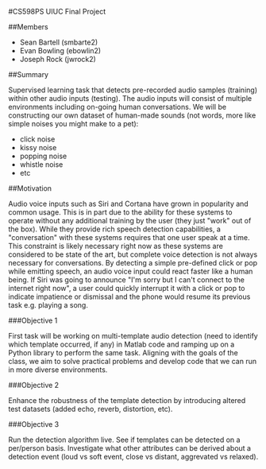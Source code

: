 #CS598PS UIUC Final Project

##Members

* Sean Bartell (smbarte2)
* Evan Bowling (ebowlin2)
* Joseph Rock (jwrock2)

##Summary

Supervised learning task that detects pre-recorded audio samples (training) within other audio inputs (testing). The audio inputs will consist of multiple environments including on-going human conversations. We will be constructing our own dataset of human-made sounds (not words, more like simple noises you might make to a pet):

* click noise
* kissy noise
* popping noise
* whistle noise
* etc

##Motivation

Audio voice inputs such as Siri and Cortana have grown in popularity and common usage. This is in part due to the ability for these systems to operate without any additional training by the user (they just "work" out of the box). While they provide rich speech detection capabilities, a "conversation" with these systems requires that one user speak at a time. This constraint is likely necessary right now as these systems are considered to be state of the art, but complete voice detection is not always necessary for conversations. By detecting a simple pre-defined click or pop while emitting speech, an audio voice input could react faster like a human being. If Siri was going to announce "I'm sorry but I can't connect to the internet right now", a user could quickly interrupt it with a click or pop to indicate impatience or dismissal and the phone would resume its previous task e.g. playing a song.

###Objective 1

First task will be working on multi-template audio detection (need to identify which template occurred, if any) in Matlab code and ramping up on a Python library to perform the same task. Aligning with the goals of the class, we aim to solve practical problems and develop code that we can run in more diverse environments.

###Objective 2

Enhance the robustness of the template detection by introducing altered test datasets (added echo, reverb, distortion, etc).

###Objective 3

Run the detection algorithm live. See if templates can be detected on a per/person basis. Investigate what other attributes can be derived about a detection event (loud vs soft event, close vs distant, aggrevated vs relaxed).
